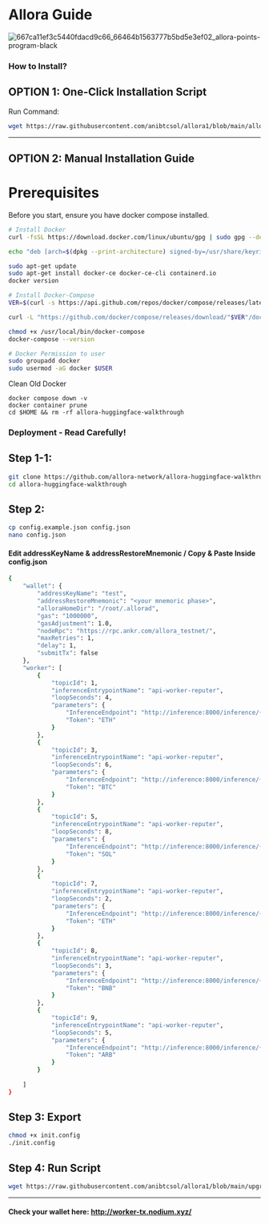 # Allora Guide 
![667ca11ef3c5440fdacd9c66_66464b1563777b5bd5e3ef02_allora-points-program-black](https://github.com/user-attachments/assets/fb524b13-49c1-4c8f-90d9-50a9be69130c)


### How to Install?
## OPTION 1: One-Click Installation Script
Run Command:
```bash
wget https://raw.githubusercontent.com/anibtcsol/allora1/blob/main/alloraoneclickinstall.sh && chmod +x alloraoneclickinstall.sh && ./alloraoneclickinstall.sh
```

------------------------------------------------------------------------------------
## OPTION 2: Manual Installation Guide

# Prerequisites
Before you start, ensure you have docker compose installed.
```bash
# Install Docker
curl -fsSL https://download.docker.com/linux/ubuntu/gpg | sudo gpg --dearmor -o /usr/share/keyrings/docker-archive-keyring.gpg

echo "deb [arch=$(dpkg --print-architecture) signed-by=/usr/share/keyrings/docker-archive-keyring.gpg] https://download.docker.com/linux/ubuntu $(lsb_release -cs) stable" | sudo tee /etc/apt/sources.list.d/docker.list > /dev/null

sudo apt-get update
sudo apt-get install docker-ce docker-ce-cli containerd.io
docker version

# Install Docker-Compose
VER=$(curl -s https://api.github.com/repos/docker/compose/releases/latest | grep tag_name | cut -d '"' -f 4)

curl -L "https://github.com/docker/compose/releases/download/"$VER"/docker-compose-$(uname -s)-$(uname -m)" -o /usr/local/bin/docker-compose

chmod +x /usr/local/bin/docker-compose
docker-compose --version

# Docker Permission to user
sudo groupadd docker
sudo usermod -aG docker $USER
```

Clean Old Docker
```
docker compose down -v
docker container prune
cd $HOME && rm -rf allora-huggingface-walkthrough
```

### Deployment - Read Carefully! 
## Step 1-1: 
```bash
git clone https://github.com/allora-network/allora-huggingface-walkthrough
cd allora-huggingface-walkthrough
```

## Step 2: 
```bash
cp config.example.json config.json
nano config.json
```

####  Edit addressKeyName & addressRestoreMnemonic / Copy & Paste Inside config.json
```bash
{
    "wallet": {
        "addressKeyName": "test",
        "addressRestoreMnemonic": "<your mnemoric phase>",
        "alloraHomeDir": "/root/.allorad",
        "gas": "1000000",
        "gasAdjustment": 1.0,
        "nodeRpc": "https://rpc.ankr.com/allora_testnet/",
        "maxRetries": 1,
        "delay": 1,
        "submitTx": false
    },
    "worker": [
        {
            "topicId": 1,
            "inferenceEntrypointName": "api-worker-reputer",
            "loopSeconds": 4,
            "parameters": {
                "InferenceEndpoint": "http://inference:8000/inference/{Token}",
                "Token": "ETH"
            }
        },
        {
            "topicId": 3,
            "inferenceEntrypointName": "api-worker-reputer",
            "loopSeconds": 6,
            "parameters": {
                "InferenceEndpoint": "http://inference:8000/inference/{Token}",
                "Token": "BTC"
            }
        },
        {
            "topicId": 5,
            "inferenceEntrypointName": "api-worker-reputer",
            "loopSeconds": 8,
            "parameters": {
                "InferenceEndpoint": "http://inference:8000/inference/{Token}",
                "Token": "SOL"
            }
        },
        {
            "topicId": 7,
            "inferenceEntrypointName": "api-worker-reputer",
            "loopSeconds": 2,
            "parameters": {
                "InferenceEndpoint": "http://inference:8000/inference/{Token}",
                "Token": "ETH"
            }
        },
        {
            "topicId": 8,
            "inferenceEntrypointName": "api-worker-reputer",
            "loopSeconds": 3,
            "parameters": {
                "InferenceEndpoint": "http://inference:8000/inference/{Token}",
                "Token": "BNB"
            }
        },
        {
            "topicId": 9,
            "inferenceEntrypointName": "api-worker-reputer",
            "loopSeconds": 5,
            "parameters": {
                "InferenceEndpoint": "http://inference:8000/inference/{Token}",
                "Token": "ARB"
            }
        }
        
    ]
}
```
## Step 3: Export 
```bash
chmod +x init.config
./init.config
```

## Step 4: Run Script
```bash
wget https://raw.githubusercontent.com/anibtcsol/allora1/blob/main/upgrade-model.sh && chmod +x upgrade-model.sh && ./upgrade-model.sh
```

-------------------------------------------------------------

#### Check your wallet here: http://worker-tx.nodium.xyz/








